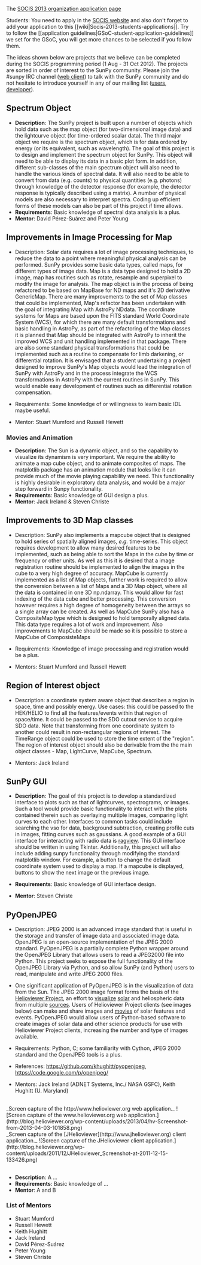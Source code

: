 The [SOCIS 2013 organization application page](https://github.com/sunpy/sunpy/wiki/SOCIS-2013)

Students: You need to apply in the [SOCIS website](http://sophia.estec.esa.int/socis2013/?q=node/11) and also don't forget to add your application to this [[wiki|Socis-2013-students-applications]].  Try to follow the [[application guidelines|GSoC-student-application-guidelines]] we set for the GSoC, you will get more chances to be selected if you follow them.

The ideas shown below are projects that we believe can be completed during the SOCIS programming period (1 Aug - 31 Oct 2012).  The projects are sorted in order of interest to the SunPy community.  Please join the #sunpy IRC channel ([web client](http://webchat.freenode.net/)) to talk with the SunPy community and do not hesitate to introduce yourself in any of our mailing list ([users](https://groups.google.com/forum/?fromgroups#!forum/sunpy), [developer](https://groups.google.com/forum/?fromgroups#!forum/sunpy-dev)).

## Spectrum Object

* **Description**: The SunPy project is built upon a number of objects which hold data such as the map object (for two-dimensional image data) and the lightcurve object (for time-ordered scalar data).  The third major object we require is the spectrum object, which is for data ordered by energy (or its equivalent, such as wavelength). The goal of this project is to design and implement the spectrum object for SunPy. This object will need to be able to display its data in a basic plot form. In addition, different sub-classes of the main spectrum object will also need to handle the various kinds of spectral data.  It will also need to be able to convert from data (e.g. counts) to physical quantities (e.g. photons) through knowledge of the detector response (for example, the detector response is typically described using a matrix). A number of physical models are also necessary to interpret spectra. Coding up efficient forms of these models can also be part of this project if time allows.
* **Requirements**: Basic knowledge of spectral data analysis is a plus.
* **Mentor**: David Pérez-Suárez and Peter Young

## Improvements in Image Processing for Map

* Description: Solar data requires a lot of image processing techniques, to reduce the data to a point where meaningful physical analysis can be performed. SunPy provides some basic data types, called maps, for different types of image data. Map is a data type designed to hold a 2D image, map has routines such as rotate, resample and superpixel to modify the image for analysis.
The map object is in the process of being refactored to be based on MapBase for ND maps and it's 2D derivative GenericMap. There are many improvements to the set of Map classes that could be implemented, Map's refactor has been undertaken with the goal of integrating Map with AstroPy NDdata.
The coordinate systems for Maps are based upon the FITS standard World Coordinate System (WCS), for which there are many default transformations and basic handling in AstroPy, as part of the refactoring of the Map classes it is planned that Map should be integrated with AstroPy to inherit the improved WCS and unit handling implemented in that package.
There are also some standard physical transformations that could be implemented such as a routine to compensate for limb darkening, or differential rotation.
It is envisaged that a student undertaking a project designed to improve SunPy's Map objects would lead the integration of SunPy with AstroPy and in the process integrate the WCS transformations in AstroPy with the current routines in SunPy. This would enable easy development of routines such as differential rotation compensation.

* Requirements: Some knowledge of or willingness to learn basic IDL maybe useful.

* Mentor: Stuart Mumford and Russell Hewett

### Movies and Animation

* **Description**: The Sun is a dynamic object, and so the capability to visualize its dynamism is very important.  We require the ability to animate a map cube object, and to animate composites of maps.  The matplotlib package has an animation module that looks like it can provide much of the movie playing capability we need.  This functionality is highly desirable in exploratory data analysis, and would be a major step forward in Sunpy functionality.
* **Requirements**: Basic knowledge of GUI design a plus.
* **Mentor**: Jack Ireland & Steven Christe

## Improvements to 3D Map classes

* Description: SunPy also implements a mapcube object that is designed to hold series of spatially aligned images, *e.g.* time-series. This object requires development to allow many desired features to be implemented, such as being able to sort the Maps in the cube by time or frequency or other units. As well as this it is desired that a image registration routine should be implemented to align the images in the cube to a very high degree of accuracy.
MapCube is currently implemented as a list of Map objects, further work is required to allow the conversion between a list of Maps and a 3D Map object, where all the data is contained in one 3D np.ndarray. This would allow for fast indexing of the data cube and better processing. This conversion however requires a high degree of homogeneity between the arrays so a single array can be created.
As well as MapCube SunPy also has a CompositeMap type which is designed to hold temporally aligned data. This data type requires a lot of work and improvement. Also improvements to MapCube should be made so it is possible to store a MapCube of ComposisteMaps

* Requirements: Knowledge of image processing and registration would be a plus.

* Mentors: Stuart Mumford and Russell Hewett

## Region of Interest object

* Description: a coordinate system aware object that describes a region in space, time and possibly energy.  Use cases: this could be passed to the HEK/HELIO to find all the features/events within that region of space/time.  It could be passed to the SDO cutout service to acquire SDO data.  Note that transforming from one coordinate system to another could result in non-rectangular regions of interest.  The TimeRange object could be used to store the time extent of the "region".  The region of interest object should also be derivable from the the main object classes - Map, LightCurve, MapCube, Spectrum.

* Mentors: Jack Ireland

## SunPy GUI

* **Description**: The goal of this project is to develop a standardized interface to plots such as that of lightcurves, spectrograms, or images. Such a tool would provide basic functionality to interact with the plots contained therein such as overlaying multiple images, comparing light curves to each other. Interfaces to common tasks could include searching the vso for data, background subtraction, creating profile cuts in images, fitting curves such as gaussians. A good example of a GUI interface for interacting with radio data is [ragview](http://hesperia.gsfc.nasa.gov/ssw/radio/ethz/idl/ragview/ragview.pro). This GUI interface should be written in using Tkinter. Additionally, this project will also include adding sunpy functionality through modifying the standard matplotlib window. For example, a button to change the default coordinate system used to display a map. If a mapcube is displayed, buttons to show the next image or the previous image.

* **Requirements**: Basic knowledge of GUI interface design.
* **Mentor**: Steven Christe

## PyOpenJPEG

* Description: JPEG 2000 is an advanced image standard that is useful in the storage and transfer of image data and associated image data.  OpenJPEG is an open-source implementation of the JPEG 2000 standard.  PyOpenJPEG is a partially complete Python wrapper around the OpenJPEG Library that allows users to read a JPEG2000 file into Python.  This project seeks to expose the full functionality of the OpenJPEG Library via Python, and so allow SunPy (and Python) users to read, manipulate and write JPEG 2000 files.

* One significant application of PyOpenJPEG is in the visualization of data from the Sun.  The JPEG 2000 image format forms the basis of the [Helioviewer Project](http://wiki.helioviewer.org/wiki/Main_Page), an effort to [visualize](http://www.helioviewer.org) [solar](http://www.jhelioviewer.org) and heliospheric data from multiple [sources](http://helioviewer.org/?date=2013-03-28T22:36:36.000Z&imageScale=38.727054&centerX=38.727054&centerY=0&imageLayers=%5BPROBA2,SWAP,SWAP,174,1,100%5D,%5BSDO,AIA,AIA,304,1,50%5D,%5BSOHO,LASCO,C2,white-light,1,100%5D,%5BSOHO,LASCO,C3,white-light,1,60%5D). Users of Helioviewer Project clients (see images below) can make and share images and [movies](http://www.youtube.com/watch?feature=player_embedded&v=4xESw6G8JdM) of solar features and events.  PyOpenJPEG would allow users of Python-based software to create images of solar data and other science products for use with Helioviewer Project clients, increasing the number and type of images available.

* Requirements: Python, C; some familiarity with Cython, JPEG 2000 standard and the OpenJPEG tools is a plus.

* References: <https://github.com/khughitt/pyopenjpeg>, <https://code.google.com/p/openjpeg/>

* Mentors: Jack Ireland (ADNET Systems, Inc./ NASA GSFC), Keith Hughitt (U. Maryland)

<BR>
_Screen capture of the http://www.helioviewer.org web application._
![Screen capture of the www.helioviewer.org web application.](http://blog.helioviewer.org/wp-content/uploads/2013/04/hv-Screenshot-from-2013-04-03-101858.png)

<BR>
_Screen capture of the [JHelioviewer](http://www.jhelioviewer.org) client application._
![Screen capture of the JHelioviewer client application.](http://blog.helioviewer.org/wp-content/uploads/2011/12/JHelioviewer_Screenshot-at-2011-12-15-133426.png)

##

* **Description**: A ...
* **Requirements**: Basic knowledge of ...
* **Mentor**: A and B

### List of Mentors

* Stuart Mumford
* Russell Hewett
* Keith Hughitt
* Jack Ireland
* David Pérez-Suárez
* Peter Young
* Steven Christe
